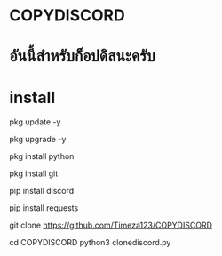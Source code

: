 # COPYDISCORD
# อันนี้สำหรับก็อปดิสนะครับ
# install 
pkg update -y

pkg upgrade -y

pkg install python

pkg install git

pip install discord

pip install requests

git clone https://github.com/Timeza123/COPYDISCORD

cd COPYDISCORD 
python3 clonediscord.py
